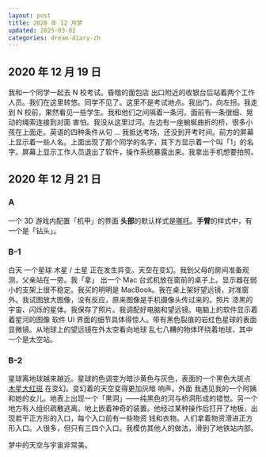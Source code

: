 ```yaml
---
layout: post
title: 2020 年 12 月梦
updated: 2025-03-02
categories: dream-diary-zh
---
```

## 2020 年 12 月 19 日

我和一个同学一起去 N 校考试。<dr-t>昏暗的面包店</dr-t> 出口附近的收银台后站着两个工作人员。我们在这里转悠。同学不见了。<dr-inner>这里不是考试地点。</dr-inner>我出门，向左拐。我走到 N 校前，<dr-inner>果然</dr-inner>看见一些学生。我和他们之间隔着一条河。面前有一条很细、晃动的绳索连接到对面 <dr-t>害怕</dr-t>。我没从这里过河。左边有一座蜿蜒曲折的桥，很多小孩在上面走。<dr-inner>英语的四种条件从句 ... </dr-inner>我抵达考场，还没到开考时间。前方的屏幕上显示着一些人名。上面出现了那个同学的名字，其下方显示着一个叫「<dr-fog />1」的名字。屏幕上显示工作人员退出了软件，操作系统暴露出来。我拿出手机想要拍照。

## 2020 年 12 月 21 日

### A

&#8203;<dr-t><dr-persp>一个 3D 游戏内配置「机甲」的界面</dr-persp></dr-t> **头部**的默认样式是[哪吒](https://zh.wikipedia.org/zh-cn/%E5%93%AA%E5%90%92)。**手臂**的样式中，有一个是「钻头」。

### B-1

&#8203;<dr-t>白天</dr-t> 一个星球 <dr-t><dr-recog>木星 / 土星</dr-recog></dr-t> 正在发生异变。天空在变幻。我到父母的房间准备观测，父亲站在一旁。我「拿」 <dr-t><dr-contra /></dr-t> 出一个 Mac 台式机放在窗前的桌子上。显示器在弱小的支架上很不稳定。<dr-inner>我买的明明是 MacBook。</dr-inner>我在桌上架好望远镜，对准窗外。我试图放大图像，没有反应，<dr-inner>原来</dr-inner>图像是手机摄像头传过来的。<dr-t><dr-persp>照片</dr-persp></dr-t> 漆黑的宇宙、闪烁的星体。我保存了照片。我调配好电脑和望远镜。电脑上的软件显示着着星河的图像 <dr-t><dr-comm>软件 UI 界面的细节具体得惊人</dr-comm></dr-t>。带有黑色裂痕的岩红色星球的表面 <dr-t><dr-recog>显微镜</dr-recog></dr-t>。<dr-t><dr-persp>从地球上的望远镜在外太空看向地球</dr-persp></dr-t> <dr-tt><dr-contra /></dr-tt> 乱七八糟的物体环绕着地球，其中一个是太空站。

### B-2

星球离地球越来越近。星球的色调变为暗沙黄色与灰色，表面的一个黑色大斑点 <dr-t><dr-recog><a href="https://zh.wikipedia.org/zh-cn/%E5%A4%A7%E7%B4%85%E6%96%91">木星大红斑</a></dr-recog></dr-t> 在变幻。变幻着的天空变得更加灰暗 <dr-t>响声</dr-t>。<dr-t>外面</dr-t> 我遇见我的一个阿姨和她的女儿。地表上出现一个「黑洞」——<dr-inner>纯黑色的河与桥洞形成的错觉。</dr-inner><dr-t>另一个地方</dr-t>有人组织疏散逃离。地上嵌着神奇的装置。他经过某种操作后打开了地板，出现若干正方形的入口，每个入口前有一些物资 <dr-t><dr-recog>钱和衣物</dr-recog></dr-t>。人们拿着物资滑进正方形入口。人很多，<dr-inner>但</dr-inner>只有三四个入口。我模仿其他人的做法，滑到了地铁站内部。

&#8203;<dr-t><dr-comm>梦中的天空与宇宙非常美。</dr-comm></dr-t>
